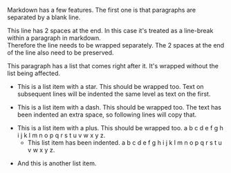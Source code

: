 Markdown has a few features. The first one is that paragraphs are separated by a blank line.

This line has 2 spaces at the end. In this case it's treated as a line-break within a paragraph in markdown.  
Therefore the line needs to be wrapped separately. The 2 spaces at the end of
the line also need to be preserved.

This paragraph has a list that comes right after it. It's wrapped without the list being affected.
* This is a list item with a star. This should be wrapped too. Text on subsequent lines will be indented the same level as text on the first.
-  This is a list item with a dash. This should be wrapped too. The text has been indented an extra space, so following lines will copy that.
+ This is a list item with a plus. This should be wrapped too. a b c d e f g h i j k l m n o p q r s t u v w x y z.
    + This list item has been indented. a b c d e f g h i j k l m n o p q r s t u v w x y z.
* And this is another list item.